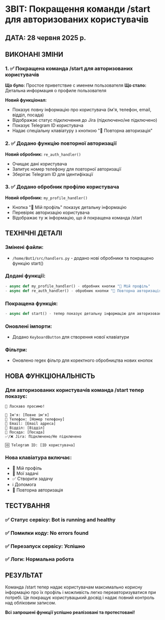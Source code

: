 # ЗВІТ: Покращення команди /start для авторизованих користувачів

## ДАТА: 28 червня 2025 р.

## ВИКОНАНІ ЗМІНИ

### 1. ✅ Покращена команда /start для авторизованих користувачів

**Що було:** Простое приветствие с именем пользователя
**Що стало:** Детальна информация о профиле пользователя

**Новий функціонал:**
- Показує повну інформацію про користувача (ім'я, телефон, email, відділ, посада)
- Відображає статус підключення до Jira (підключено/не підключено)
- Показує Telegram ID користувача
- Надає спеціальну клавіатуру з кнопкою "🔄 Повторна авторизація"

### 2. ✅ Додано функцію повторної авторизації

**Новий обробник:** `re_auth_handler()`
- Очищає дані користувача
- Запитує номер телефону для повторної авторизації
- Зберігає Telegram ID для ідентифікації

### 3. ✅ Додано обробник профілю користувача

**Новий обробник:** `my_profile_handler()`
- Кнопка "👤 Мій профіль" показує детальну інформацію
- Перевіряє авторизацію користувача
- Відображає ту ж інформацію, що й покращена команда /start

## ТЕХНІЧНІ ДЕТАЛІ

### Змінені файли:
- `/home/Bot1/src/handlers.py` - додано нові обробники та покращено функцію start()

### Додані функції:
```python
- async def my_profile_handler() - обробник кнопки "👤 Мій профіль"
- async def re_auth_handler() - обробник кнопки "🔄 Повторна авторизація"
```

### Покращена функція:
```python
- async def start() - тепер показує детальну інформацію для авторизованих користувачів
```

### Оновлені імпорти:
- Додано `KeyboardButton` для створення нової клавіатури

### Фільтри:
- Оновлено regex фільтр для коректного обробництва нових кнопок

## НОВА ФУНКЦІОНАЛЬНІСТЬ

### Для авторизованих користувачів команда /start тепер показує:
```
👋 Ласкаво просимо!

👤 Ім'я: [Повне ім'я]
📱 Телефон: [Номер телефону]
📧 Email: [Email адреса]
🏢 Відділ: [Відділ]
🎯 Посада: [Посада]
✅/❌ Jira: Підключено/Не підключено

🆔 Telegram ID: [ID користувача]
```

### Нова клавіатура включає:
- 👤 Мій профіль
- 🧾 Мої задачі
- ✅ Створити задачу
- ℹ️ Допомога
- 🔄 Повторна авторизація

## ТЕСТУВАННЯ

### ✅ Статус сервісу: Bot is running and healthy
### ✅ Помилки коду: No errors found
### ✅ Перезапуск сервісу: Успішно
### ✅ Логи: Нормальна робота

## РЕЗУЛЬТАТ

Команда /start тепер надає користувачам максимально корисну інформацію про їх профіль і можливість легко переавторизуватися при потребі. Це покращує користувацький досвід і надає повний контроль над обліковим записом.

**Всі запрошені функції успішно реалізовані та протестовані!**
